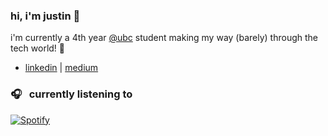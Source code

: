 ### hi, i'm justin 👋

i'm currently a 4th year [@ubc](https://www.bme.ubc.ca/) student making my way (barely) through the tech world! 💙

- [linkedin](https://www.linkedin.com/in/jjustinc) | [medium](https://medium.com/@jjustinc)

### 🎧 &nbsp; currently listening to
[![Spotify](https://novatorem-blush.vercel.app/api/spotify)](https://open.spotify.com/user/justinlisteningtomusic123)





